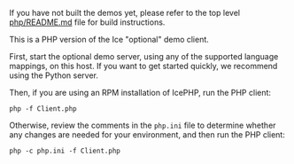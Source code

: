 If you have not built the demos yet, please refer to the top level
[php/README.md](../../README.md) file for build instructions.

This is a PHP version of the Ice "optional" demo client.

First, start the optional demo server, using any of the supported
language mappings, on this host. If you want to get started quickly,
we recommend using the Python server.

Then, if you are using an RPM installation of IcePHP, run the PHP
client:

```
php -f Client.php
```

Otherwise, review the comments in the `php.ini` file to determine whether
any changes are needed for your environment, and then run the PHP
client:

```
php -c php.ini -f Client.php
```
